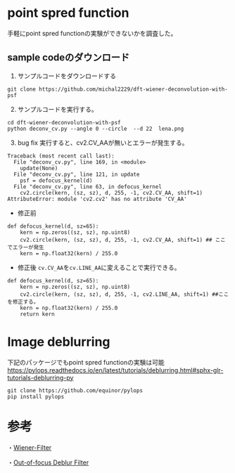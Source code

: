 # point spred function
手軽にpoint spred functionの実験ができないかを調査した。

## sample codeのダウンロード
1. サンプルコードをダウンロードする
```
git clone https://github.com/michal2229/dft-wiener-deconvolution-with-psf
```

2. サンプルコードを実行する。
```
cd dft-wiener-deconvolution-with-psf
python deconv_cv.py --angle 0 --circle  --d 22  lena.png
```

3. bug fix
実行すると、cv2.CV_AAが無いとエラーが発生する。
```
Traceback (most recent call last):
  File "deconv_cv.py", line 169, in <module>
    update(None)
  File "deconv_cv.py", line 121, in update
    psf = defocus_kernel(d)
  File "deconv_cv.py", line 63, in defocus_kernel
    cv2.circle(kern, (sz, sz), d, 255, -1, cv2.CV_AA, shift=1)
AttributeError: module 'cv2.cv2' has no attribute 'CV_AA'
```
- 修正前
```
def defocus_kernel(d, sz=65):
    kern = np.zeros((sz, sz), np.uint8)
    cv2.circle(kern, (sz, sz), d, 255, -1, cv2.CV_AA, shift=1) ## ここでエラーが発生
    kern = np.float32(kern) / 255.0
```
- 修正後
`cv.CV_AA`を`cv.LINE_AA`に変えることで実行できる。

```
def defocus_kernel(d, sz=65):
    kern = np.zeros((sz, sz), np.uint8)
    cv2.circle(kern, (sz, sz), d, 255, -1, cv2.LINE_AA, shift=1) ##ここを修正する。
    kern = np.float32(kern) / 255.0
    return kern
```

# Image deblurring

下記のパッケージでもpoint spred functionの実験は可能
https://pylops.readthedocs.io/en/latest/tutorials/deblurring.html#sphx-glr-tutorials-deblurring-py
```
git clone https://github.com/equinor/pylops
pip install pylops

```

# 参考
・[Wiener-Filter](https://github.com/tranleanh/Wiener-Filter-image-restoration)

・[Out-of-focus Deblur Filter](https://docs.opencv.org/master/de/d3c/tutorial_out_of_focus_deblur_filter.html)
